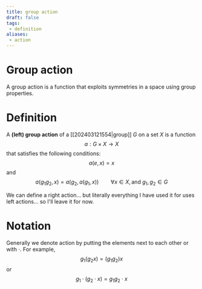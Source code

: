 ```yaml
---
title: group action
draft: false
tags:
 - definition
aliases:
 - action
---
```

# Group action
A group action is a function that exploits symmetries in a space using group properties. 

# Definition
A **(left) group action** of a [[202403121554|group]] $G$ on a set $X$ is a function
$$ a:G \times X \longrightarrow X$$
that satisfies the following conditions:
$$a(e,x) = x$$
and 
$$ a(g_1 g_2, x) = a(g_2, a(g_1, x)) \qquad \forall x\in X, \text{and } g_1,g_2 \in G$$

We can define a right action... but literally everything I have used it for uses left actions... so I'll leave it for now. 
# Notation
Generally we denote action by putting the elements next to each other or with $\cdot$. 
For example, 
$$ g_1(g_2x) = (g_1g_2)x$$ or 
$$ g_1\cdot (g_2\cdot x) = g_1g_2 \cdot x$$
